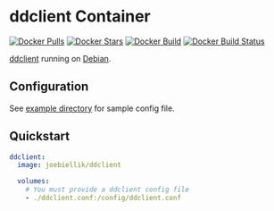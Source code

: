 # ddclient Container

[![Docker Pulls](https://img.shields.io/docker/pulls/joebiellik/ddclient.svg)](https://hub.docker.com/r/joebiellik/ddclient/)
[![Docker Stars](https://img.shields.io/docker/stars/joebiellik/ddclient.svg)](https://hub.docker.com/r/joebiellik/ddclient/)
[![Docker Build](https://img.shields.io/docker/automated/joebiellik/ddclient.svg)](https://hub.docker.com/r/joebiellik/ddclient/)
[![Docker Build Status](https://img.shields.io/docker/build/joebiellik/ddclient.svg)](https://hub.docker.com/r/joebiellik/ddclient/)

[ddclient](http://ddclient.sourceforge.net/) running on [Debian](https://hub.docker.com/_/debian/).

## Configuration

See [example directory](https://github.com/jcbiellikltd/docker-ddclient/tree/master/example) for sample config file.

## Quickstart

```yml
ddclient:
  image: joebiellik/ddclient

  volumes:
    # You must provide a ddclient config file
    - ./ddclient.conf:/config/ddclient.conf
```
